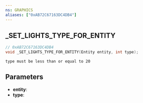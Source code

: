 ```yaml
---
ns: GRAPHICS
aliases: ["0xAB72C67163DC4DB4"]
---
```

## _SET_LIGHTS_TYPE_FOR_ENTITY

```c
// 0xAB72C67163DC4DB4
void _SET_LIGHTS_TYPE_FOR_ENTITY(Entity entity, int type);
```

```
type must be less than or equal to 20
```

## Parameters
* **entity**:
* **type**:
